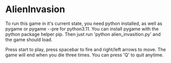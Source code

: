 # AlienInvasion


To run this game in it's current state, you need python installed, as well as pygame or pygame --pre for python3.11.
You can install pygame with the python package helper pip.
Then just run 'python alien_invasition.py' and the game should load.

Press start to play, press spacebar to fire and right/left arrows to move.
The game will end when you die three times. You can press 'Q' to quit anytime.
